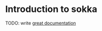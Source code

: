 # Introduction to sokka

TODO: write [great documentation](http://jacobian.org/writing/what-to-write/)
